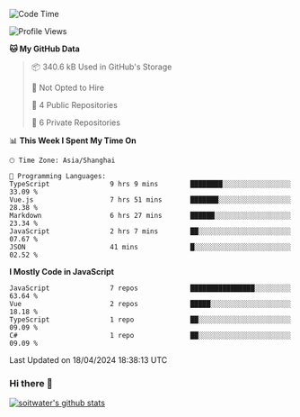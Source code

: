 <!--START_SECTION:waka-->
![Code Time](http://img.shields.io/badge/Code%20Time-3%2C359%20hrs%2021%20mins-blue)

![Profile Views](http://img.shields.io/badge/Profile%20Views-0-blue)

**🐱 My GitHub Data** 

> 📦 340.6 kB Used in GitHub's Storage 
 > 
> 🚫 Not Opted to Hire
 > 
> 📜 4 Public Repositories 
 > 
> 🔑 6 Private Repositories 
 > 
📊 **This Week I Spent My Time On** 

```text
🕑︎ Time Zone: Asia/Shanghai

💬 Programming Languages: 
TypeScript               9 hrs 9 mins        ████████░░░░░░░░░░░░░░░░░   33.09 % 
Vue.js                   7 hrs 51 mins       ███████░░░░░░░░░░░░░░░░░░   28.38 % 
Markdown                 6 hrs 27 mins       ██████░░░░░░░░░░░░░░░░░░░   23.34 % 
JavaScript               2 hrs 7 mins        ██░░░░░░░░░░░░░░░░░░░░░░░   07.67 % 
JSON                     41 mins             █░░░░░░░░░░░░░░░░░░░░░░░░   02.52 % 
```

**I Mostly Code in JavaScript** 

```text
JavaScript               7 repos             ████████████████░░░░░░░░░   63.64 % 
Vue                      2 repos             █████░░░░░░░░░░░░░░░░░░░░   18.18 % 
TypeScript               1 repo              ██░░░░░░░░░░░░░░░░░░░░░░░   09.09 % 
C#                       1 repo              ██░░░░░░░░░░░░░░░░░░░░░░░   09.09 % 
```




 Last Updated on 18/04/2024 18:38:13 UTC
<!--END_SECTION:waka-->

### Hi there 👋
[![soitwater's github stats](https://github-readme-stats.vercel.app/api?username=soitwater)](https://github.com/soitwater/github-readme-stats)
